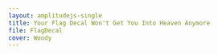 ```yaml
---
layout: amplitudejs-single
title: Your Flag Decal Won't Get You Into Heaven Anymore
file: FlagDecal
cover: Woody
---
```

